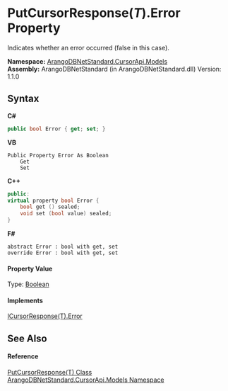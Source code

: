 # PutCursorResponse(*T*).Error Property 
 

Indicates whether an error occurred (false in this case).

**Namespace:**&nbsp;<a href="35799343-7a53-6c3b-95d1-21ff990d1b8b">ArangoDBNetStandard.CursorApi.Models</a><br />**Assembly:**&nbsp;ArangoDBNetStandard (in ArangoDBNetStandard.dll) Version: 1.1.0

## Syntax

**C#**<br />
``` C#
public bool Error { get; set; }
```

**VB**<br />
``` VB
Public Property Error As Boolean
	Get
	Set
```

**C++**<br />
``` C++
public:
virtual property bool Error {
	bool get () sealed;
	void set (bool value) sealed;
}
```

**F#**<br />
``` F#
abstract Error : bool with get, set
override Error : bool with get, set
```


#### Property Value
Type: <a href="https://docs.microsoft.com/dotnet/api/system.boolean" target="_blank" rel="noopener noreferrer">Boolean</a>

#### Implements
<a href="ae33c556-6f8a-6868-8d9c-daa16ccb1e35">ICursorResponse(T).Error</a><br />

## See Also


#### Reference
<a href="f24473b7-8dbe-9a51-80d8-6c445592d241">PutCursorResponse(T) Class</a><br /><a href="35799343-7a53-6c3b-95d1-21ff990d1b8b">ArangoDBNetStandard.CursorApi.Models Namespace</a><br />